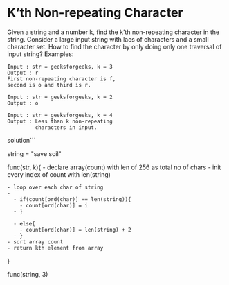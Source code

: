 # K’th Non-repeating Character

Given a string and a number k, find the k’th non-repeating character in the string. Consider a large input string with lacs of characters and a small character set. How to find the character by only doing only one traversal of input string? 
Examples: 
 
```
Input : str = geeksforgeeks, k = 3
Output : r
First non-repeating character is f,
second is o and third is r.

Input : str = geeksforgeeks, k = 2
Output : o

Input : str = geeksforgeeks, k = 4
Output : Less than k non-repeating
         characters in input.
```


solution```

string = "save soil"


func(str, k){
    - declare array(count) with len of 256 as total no of chars
    - init every index of count with len(string)

    - loop over each char of string
    - 
      - if(count[ord(char)] == len(string)){
        - count[ord(char)] = i
      - }

      - else{
        - count[ord(char)] = len(string) + 2
      - }
    - sort array count
    - return kth element from array
}

func(string, 3)

```